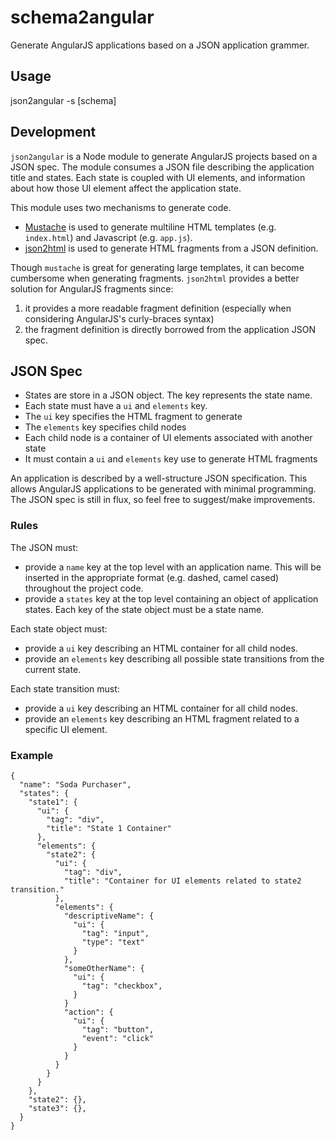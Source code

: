 # schema2angular

Generate AngularJS applications based on a JSON application grammer.

## Usage

  json2angular -s [schema]

## Development

`json2angular` is a Node module to generate AngularJS projects based on a JSON spec. The module consumes a JSON file describing the application title and states. Each state is coupled with UI elements, and information about how those UI element affect the application state.

This module uses two mechanisms to generate code.

  * [Mustache](https://npmjs.org/package/mustache) is used to generate multiline HTML templates (e.g. `index.html`) and Javascript (e.g. `app.js`).
  * [json2html](http://json2html.com) is used to generate HTML fragments from a JSON definition.
  
Though `mustache` is great for generating large templates, it can become cumbersome when generating fragments. `json2html` provides a better solution for AngularJS fragments since:

  1) it provides a more readable fragment definition (especially when considering AngularJS's curly-braces syntax)
  2) the fragment definition is directly borrowed from the application JSON spec.


## JSON Spec

* States are store in a JSON object. The key represents the state name.
* Each state must have a `ui` and `elements` key.
* The `ui` key specifies the HTML fragment to generate
* The `elements` key specifies child nodes
* Each child node is a container of UI elements associated with another state
* It must contain a `ui` and `elements` key use to generate HTML fragments


An application is described by a well-structure JSON specification. This allows AngularJS applications to be generated with minimal programming. The JSON spec is still in flux, so feel free to suggest/make improvements.

### Rules

The JSON must:

  * provide a `name` key at the top level with an application name. This will be inserted in the appropriate format (e.g. dashed, camel cased) throughout the project code.
  * provide a `states` key at the top level containing an object of application states. Each key of the state object must be a state name.

Each state object must:

  * provide a `ui` key describing an HTML container for all child nodes.
  * provide an `elements` key describing all possible state transitions from the current state.

Each state transition must:

  * provide a `ui` key describing an HTML container for all child nodes.
  * provide an `elements` key describing an HTML fragment related to a specific UI element.

### Example

    {
      "name": "Soda Purchaser",
      "states": {
        "state1": {
          "ui": {
            "tag": "div",
            "title": "State 1 Container"
          },
          "elements": {
            "state2": {
              "ui": {
                "tag": "div",
                "title": "Container for UI elements related to state2 transition."
              },
              "elements": {
                "descriptiveName": {
                  "ui": {
                    "tag": "input",
                    "type": "text"
                  }
                },
                "someOtherName": {
                  "ui": {
                    "tag": "checkbox",
                  }
                }
                "action": {
                  "ui": {
                    "tag": "button",
                    "event": "click"
                  }
                }
              }
            }
          }
        },
        "state2": {},
        "state3": {},
      }
    }
